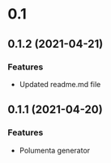 # 0.1 

## 0.1.2 (2021-04-21)

### Features

- Updated readme.md file

## 0.1.1 (2021-04-20)
### Features

-   Polumenta generator